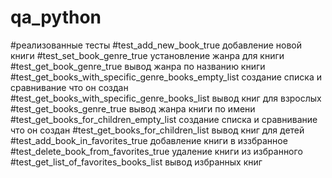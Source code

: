 # qa_python
#реализованные тесты 
#test_add_new_book_true добавление новой книги
#test_set_book_genre_true установление жанра для книги
#test_get_book_genre_true вывод жанра по названию книги
#test_get_books_with_specific_genre_books_empty_list создание списка и сравнивание что он создан
#test_get_books_with_specific_genre_books_list вывод книг для взрослых 
#test_get_books_genre_true вывод жанра книги по имени
#test_get_books_for_children_empty_list создание списка и сравнивание что он создан
#test_get_books_for_children_list вывод книг для детей 
#test_add_book_in_favorites_true добавление книги в иззбранное
#test_delete_book_from_favorites_true удаление книги из избранного
#test_get_list_of_favorites_books_list вывод избранных книг
